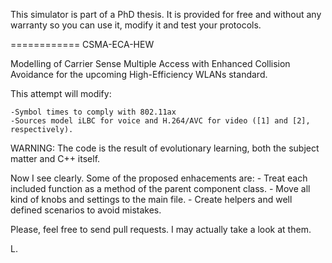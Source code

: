 This simulator is part of a PhD thesis. It is provided for free and without any warranty so you can use it, modify it and test your protocols.


============
CSMA-ECA-HEW

Modelling of Carrier Sense Multiple Access with Enhanced Collision Avoidance for the upcoming High-Efficiency WLANs standard.

This attempt will modify:

	-Symbol times to comply with 802.11ax
	-Sources model iLBC for voice and H.264/AVC for video ([1] and [2], respectively).

WARNING:
The code is the result of evolutionary learning, both the subject matter and C++ itself.

Now I see clearly. Some of the proposed enhacements are:
	- Treat each included function as a method of the parent component
	class.
	- Move all kind of knobs and settings to the main file.
	- Create helpers and well defined scenarios to avoid mistakes.

Please, feel free to send pull requests. I may actually take a look at them.

L.

[1]: http://ieeexplore.ieee.org/xpl/articleDetails.jsp?arnumber=4745823
[2]: http://ieeexplore.ieee.org/xpl/articleDetails.jsp?arnumber=4689260
